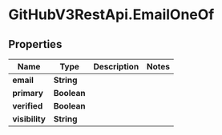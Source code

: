 # GitHubV3RestApi.EmailOneOf

## Properties

Name | Type | Description | Notes
------------ | ------------- | ------------- | -------------
**email** | **String** |  | 
**primary** | **Boolean** |  | 
**verified** | **Boolean** |  | 
**visibility** | **String** |  | 


